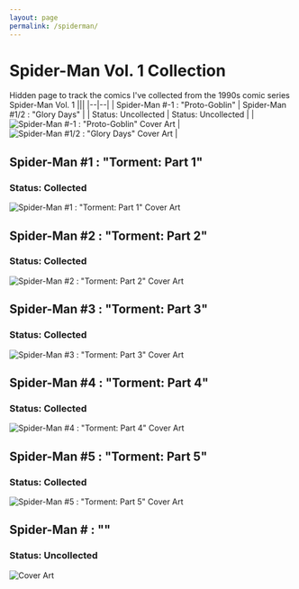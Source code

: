 ```yaml
---
layout: page
permalink: /spiderman/
---
```

# Spider-Man Vol. 1 Collection
Hidden page to track the comics I've collected from the 1990s comic series Spider-Man Vol. 1
|||
|--|--|
| Spider-Man #-1 : "Proto-Goblin" | Spider-Man #1/2 : "Glory Days" | 
| Status: Uncollected | Status: Uncollected | 
| ![Spider-Man #-1 : "Proto-Goblin" Cover Art](/assets/img/spiderman/Spider-Man_Vol_1_-1.webp) | ![Spider-Man #1/2 : "Glory Days" Cover Art](/assets/img/spiderman/Spider-Man_Vol_1_half.webp) |


## Spider-Man #1 : "Torment: Part 1"
### Status: Collected
![Spider-Man #1 : "Torment: Part 1" Cover Art](/assets/img/spiderman/Spider-Man_Vol_1_1.webp)

## Spider-Man #2 : "Torment: Part 2"
### Status: Collected
![Spider-Man #2 : "Torment: Part 2" Cover Art](/assets/img/spiderman/Spider-Man_Vol_1_2.webp)

## Spider-Man #3 : "Torment: Part 3"
### Status: Collected
![Spider-Man #3 : "Torment: Part 3" Cover Art](/assets/img/spiderman/Spider-Man_Vol_1_3.webp)

## Spider-Man #4 : "Torment: Part 4"
### Status: Collected
![Spider-Man #4 : "Torment: Part 4" Cover Art](/assets/img/spiderman/Spider-Man_Vol_1_4.webp)

## Spider-Man #5 : "Torment: Part 5"
### Status: Collected
![Spider-Man #5 : "Torment: Part 5" Cover Art](/assets/img/spiderman/Spider-Man_Vol_1_5.webp)

## Spider-Man # : ""
### Status: Uncollected
![ Cover Art](/assets/img/spiderman/Spider-Man_Vol_1_1.webp)